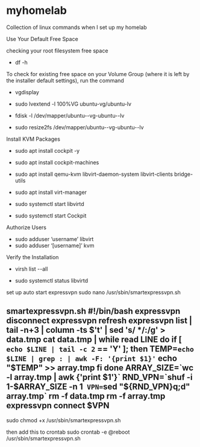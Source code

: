 # myhomelab
Collection of linux commands when I set up my homelab


Use Your Default Free Space

checking your root filesystem free space 

* df -h

To check for existing free space on your Volume Group (where it is left by the installer default settings), run the command 

* vgdisplay

* sudo lvextend -l 100%VG ubuntu-vg/ubuntu-lv

* fdisk -l /dev/mapper/ubuntu--vg-ubuntu--lv


* sudo resize2fs /dev/mapper/ubuntu--vg-ubuntu--lv

Install KVM Packages
* sudo apt install cockpit -y

* sudo apt install cockpit-machines
* sudo apt install qemu-kvm libvirt-daemon-system libvirt-clients bridge-utils
* sudo apt install virt-manager
* sudo systemctl start libvirtd
* sudo systemctl start Cockpit

Authorize Users 

* sudo adduser ‘username’ libvirt
* sudo adduser ‘[username]’ kvm

Verify the Installation
* virsh list --all

* sudo systemctl status libvirtd


set up auto start expressvpn 
sudo nano /usr/sbin/smartexpressvpn.sh

smartexpressvpn.sh
#!/bin/bash
expressvpn disconnect
expressvpn refresh
expressvpn list | tail -n+3 | column -ts $'t' | sed 's/   */:/g' > data.tmp
cat data.tmp | while read LINE
do
        if [ `echo $LINE | tail -c 2` == 'Y' ]; then
                TEMP=`echo $LINE | grep : | awk -F: '{print $1}'`
                echo "$TEMP" >> array.tmp
        fi
done
ARRAY_SIZE=`wc -l array.tmp | awk {'print $1'}`
RND_VPN=`shuf -i 1-$ARRAY_SIZE -n 1`
VPN=`sed "${RND_VPN}q;d" array.tmp`
rm -f data.tmp
rm -f array.tmp
expressvpn connect $VPN
---


sudo chmod +x /usr/sbin/smartexpressvpn.sh

then add this to crontab
sudo crontab -e
@reboot /usr/sbin/smartexpressvpn.sh